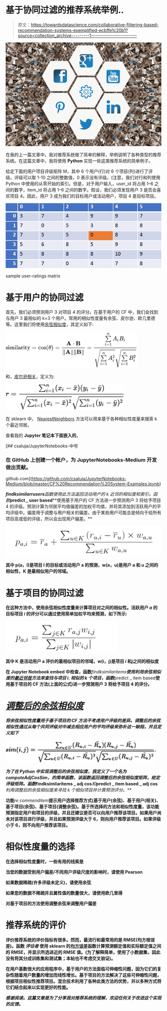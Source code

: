 # 基于协同过滤的推荐系统举例..

> 原文：<https://towardsdatascience.com/collaborative-filtering-based-recommendation-systems-exemplified-ecbffe1c20b1?source=collection_archive---------1----------------------->

![](img/564e3613ed29e1d9f2a1a275f0ef410b.png)

在我的上一篇文章中，我对推荐系统做了简单的解释，举例说明了各种类型的推荐系统。在这篇文章中，我将使用 **Python** 实现一些这类推荐系统的简单例子。

给定下面的用户项目评级矩阵 M，其中 6 个用户(行)对 6 个项目(列)进行了评级。评级可以取 1-10 之间的整数值，0 表示没有评级。(注意，我们对行和列使用 Python 中使用的从零开始的索引。但是，对于用户输入，user_id 将占用 1–6 之间的数字，item_id 将占用 1–6 之间的数字。假设，我们必须发现用户 3 是否会喜欢项目 4。因此，用户 3 成为我们的目标用户或活动用户，项目 4 是目标项目。

![](img/a2aecc9326e0e5e267744fe53e7ec689.png)

sample user-ratings matrix

# 基于用户的协同过滤

首先，我们必须预测用户 3 对项目 4 的评分。在基于用户的 CF 中，我们会找到与用户 3 最相似的 k=3 个用户。常用的相似性度量有余弦、皮尔逊、欧几里德等。这里我们将使用[余弦相似度](https://en.wikipedia.org/wiki/Cosine_similarity)，其定义如下:

![](img/1c1743a7cdbf0557d02b786dd15e623d.png)

和，[皮尔逊相关](https://en.wikipedia.org/wiki/Pearson_correlation_coefficient)，定义为:

![](img/78a59d4908a87d0f47309f4926b7e879.png)

在 sklearn 中， [NearestNeighbors](http://scikit-learn.org/stable/modules/generated/sklearn.neighbors.NearestNeighbors.html#sklearn.neighbors.NearestNeighbors) 方法可以用来基于各种相似性度量来搜索 k 个最近邻居。

查看我的 **Jupyter 笔记本下面嵌入的**，

[](https://github.com/csaluja/JupyterNotebooks-Medium/blob/master/CF%20Recommendation%20System-Examples.ipynb) [## csaluja/JupyterNotebooks-中号

### 在 GitHub 上创建一个帐户，为 JupyterNotebooks-Medium 开发做出贡献。

github.com](https://github.com/csaluja/JupyterNotebooks-Medium/blob/master/CF%20Recommendation%20System-Examples.ipynb) 

***findksimilarrusers****函数使用此方法返回活动用户的 k 近邻的相似度和索引。函数***predict _ user based****使用基于用户的 CF 方法进一步预测用户 3 将给予项目 4 的评级。预测计算为邻居平均值偏差的加权平均值，并将其添加到活跃用户的平均评级中。偏差用于调整与用户相关的偏差。由于某些用户可能总是倾向于给所有项目高或低的评级，所以会出现用户偏差。**

**![](img/a79a216ff437a477ef2cd1d73d864ba1.png)**

**其中 p(a，I)是项目 I 的目标或活动用户 a 的预测，w(a，u)是用户 a 和 u 之间的相似性，K 是最相似用户的邻域。**

# **基于项目的协同过滤**

**在这种方法中，使用余弦相似性度量来计算项目对之间的相似性。活跃用户 *a* 的目标项目 *i* 的评分可以通过使用简单加权平均来预测，如下所示:**

**![](img/aea0cd0dae8bd663b0b1dc8862e61c17.png)**

**其中 K 是活动用户 a 评价的最相似项目的邻域，w(i，j)是项目 *i* 和*j*之间的相似度**

**在 Jupyter Notebook embed 中检查，函数***findksimilaritems****使用利用余弦相似度的[最近邻居](http://scikit-learn.org/stable/modules/generated/sklearn.neighbors.NearestNeighbors.html#sklearn.neighbors.NearestNeighbors)方法来查找与项目 *i.* 相似的 k 个项目，函数***predict _ item based****使用基于项目的 CF 方法(上面的公式)进一步预测用户 3 将给予项目 4 的评分。****

# ***[调整后的余弦相似度](http://www10.org/cdrom/papers/519/node14.html)***

***将余弦相似性度量用于基于项目的 CF 方法不考虑用户评级的差异。调整后的余弦相似性通过从每个共同评级对中减去相应用户的平均评级来弥补这一缺陷，并且定义如下***

***![](img/d65e746970567c771603203a32858217.png)***

***为了在 Python 中实现调整后的余弦相似度，我定义了一个名为 *computeAdjCosSim，*的简单函数，该函数返回调整后的余弦相似度矩阵，给定评级矩阵。函数***findksimilaritems _ adj cos***和***predict _ item based _ adj cos***利用调整后的余弦相似度来寻找 k 个相似项目并计算预测评分。***

**功能***re commenditem***提示用户选择推荐方式(基于用户(余弦)、基于用户(相关)、基于项目(余弦)、基于项目(调整余弦)。基于所选择的方法和相似性度量，该功能预测指定用户和项目的评级，并且还建议是否可以向用户推荐该项目。如果用户尚未对该项目进行评级，并且如果预测评级大于 6，则向用户推荐该项目。如果评级小于 6，则不向用户推荐该项目。**

# **相似性度量的选择**

**在选择相似性度量时，一些有用的线索是**

**当您的数据受到用户偏差/不同用户评级尺度的影响时，请使用 Pearson**

**如果数据稀疏(许多评级未定义)，请使用余弦**

**如果您的数据不稀疏并且属性值的数量很大，请使用欧几里得**

**对基于项目的方法使用调整余弦来调整用户偏差**

# **推荐系统的评价**

**评价推荐系统的评价指标有很多。然而，最流行和最常用的是 RMSE(均方根误差)。函数 ***评估者*** 使用 sklearn 的[均方误差](http://scikit-learn.org/stable/modules/generated/sklearn.metrics.mean_squared_error.html)函数计算预测额定值和实际额定值之间的 RMSE，并显示所选进近的 RMSE 值。(为了解释简单，使用了小数据集，因此没有将其分成训练集和测试集；本帖也不考虑交叉验证)。**

**在用户基数很大的应用程序中，基于用户的方法面临可伸缩性问题，因为它们的复杂性随着用户数量的增加而线性增长。基于项目的方法解决了这些可伸缩性问题，根据项目相似性推荐项目。混合技术利用了各种此类方法的优势，并以多种方式将它们结合起来以实现更好的性能。**

***感谢阅读。这篇文章是为了分享我对推荐系统的理解，欢迎任何关于改进这个实现的反馈。***